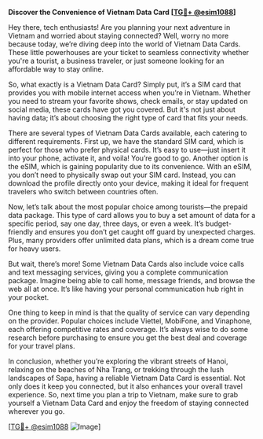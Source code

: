 **Discover the Convenience of Vietnam Data Card [[TG💪+ @esim1088](https://t.me/s/esim1088)]**

Hey there, tech enthusiasts! Are you planning your next adventure in Vietnam and worried about staying connected? Well, worry no more because today, we’re diving deep into the world of Vietnam Data Cards. These little powerhouses are your ticket to seamless connectivity whether you're a tourist, a business traveler, or just someone looking for an affordable way to stay online.

So, what exactly is a Vietnam Data Card? Simply put, it’s a SIM card that provides you with mobile internet access when you’re in Vietnam. Whether you need to stream your favorite shows, check emails, or stay updated on social media, these cards have got you covered. But it's not just about having data; it’s about choosing the right type of card that fits your needs.

There are several types of Vietnam Data Cards available, each catering to different requirements. First up, we have the standard SIM card, which is perfect for those who prefer physical cards. It’s easy to use—just insert it into your phone, activate it, and voila! You’re good to go. Another option is the eSIM, which is gaining popularity due to its convenience. With an eSIM, you don’t need to physically swap out your SIM card. Instead, you can download the profile directly onto your device, making it ideal for frequent travelers who switch between countries often.

Now, let’s talk about the most popular choice among tourists—the prepaid data package. This type of card allows you to buy a set amount of data for a specific period, say one day, three days, or even a week. It’s budget-friendly and ensures you don’t get caught off guard by unexpected charges. Plus, many providers offer unlimited data plans, which is a dream come true for heavy users.

But wait, there’s more! Some Vietnam Data Cards also include voice calls and text messaging services, giving you a complete communication package. Imagine being able to call home, message friends, and browse the web all at once. It’s like having your personal communication hub right in your pocket.

One thing to keep in mind is that the quality of service can vary depending on the provider. Popular choices include Viettel, MobiFone, and Vinaphone, each offering competitive rates and coverage. It’s always wise to do some research before purchasing to ensure you get the best deal and coverage for your travel plans.

In conclusion, whether you’re exploring the vibrant streets of Hanoi, relaxing on the beaches of Nha Trang, or trekking through the lush landscapes of Sapa, having a reliable Vietnam Data Card is essential. Not only does it keep you connected, but it also enhances your overall travel experience. So, next time you plan a trip to Vietnam, make sure to grab yourself a Vietnam Data Card and enjoy the freedom of staying connected wherever you go.

[[TG💪+ @esim1088](https://t.me/s/esim1088) ![Image](https://i.postimg.cc/Y0z9fWf4/image.png)]